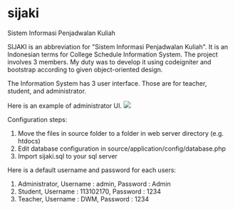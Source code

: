 sijaki
======

Sistem Informasi Penjadwalan Kuliah

SIJAKI is an abbreviation for "Sistem Informasi Penjadwalan Kuliah". It is an Indonesian terms for College Schedule Information System. The project involves 3 members. My duty was to develop it using codeigniter and bootstrap according to given object-oriented design.

The Information System has 3 user interface. Those are for teacher, student, and administrator.

Here is an example of administrator UI.
![](https://raw.githubusercontent.com/donirn/sijaki/master/Screenshots/Administrator.png)

Configuration steps:

1. Move the files in source folder to a folder in web server directory (e.g. htdocs)
2. Edit database configuration in source/application/config/database.php
3. Import sijaki.sql to your sql server

Here is a default username and password for each users:
1. Administrator, Username : admin, Password : Admin
2. Student, Username : 113102170, Password : 1234
3. Teacher, Username : DWM, Password : 1234
